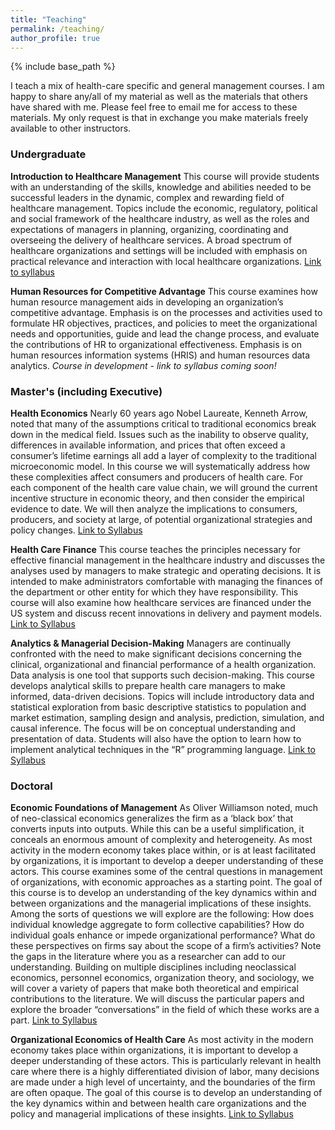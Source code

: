 ```yaml
---
title: "Teaching"
permalink: /teaching/
author_profile: true
---
```


{% include base_path %}

I teach a mix of health-care specific and general management courses. I am happy to share any/all of my material as well as the materials that others have shared with me. Please feel free to email me for access to these materials. My only request is that in exchange you make materials freely available to other instructors.

<H3>Undergraduate</H3>

<p><b>Introduction to Healthcare Management</b> This course will provide students with an understanding of the skills, knowledge and abilities needed to be successful leaders in the dynamic, complex and rewarding field of healthcare management. Topics include the economic, regulatory, political and social framework of the healthcare industry, as well as the roles and expectations of managers in planning, organizing, coordinating and overseeing the delivery of healthcare services. A broad spectrum of healthcare organizations and settings will be included with emphasis on practical relevance and interaction with local healthcare organizations.  <a href="/images/Fall-2023-MGT-4103-001-Introduction-to-Healthcare-Management">Link to syllabus</a> </p> 


<p><b>Human Resources for Competitive Advantage</b>  This course examines how human resource management aids in developing an organization’s competitive advantage. Emphasis is on the processes and activities used to formulate HR objectives, practices, and policies to meet the organizational needs and opportunities, guide and lead the change process, and evaluate the contributions of HR to organizational effectiveness. Emphasis is on human resources information systems (HRIS) and human resources data analytics. <i> Course in development - link to syllabus coming soon!</i>  </p> 


<H3>Master's (including Executive)</H3>

<p><b>Health Economics</b>   Nearly 60 years ago Nobel Laureate, Kenneth Arrow, noted that many of the assumptions critical to traditional economics break down in the medical field. Issues such as the inability to observe quality, differences in available information, and prices that often exceed a consumer’s lifetime earnings all add a layer of complexity to the traditional microeconomic model. In this course we will systematically address how these complexities affect consumers and producers of health care. For each component of the health care value chain, we will ground the current incentive structure in economic theory, and then consider the empirical evidence to date. We will then analyze the implications to consumers, producers, and society at large, of potential organizational strategies and policy changes. <a href="https://www.dropbox.com/scl/fi/kr3akg7i2qa0pcd3z1niq/Syllabus-eMBA-2023.pdf?rlkey=ww3ubn8ajnbxdrvpd0sqq5klo&dl=0">Link to Syllabus</a> </p> 

<b>Health Care Finance</b>  This course teaches the principles necessary for effective financial management in the healthcare industry and discusses the analyses used by managers to make strategic and operating decisions. It is intended to make administrators comfortable with managing the finances of the department or other entity for which they have responsibility. This course will also examine how healthcare services are financed under the US system and discuss recent innovations in delivery and payment models. <a href="https://www.dropbox.com/scl/fi/e7ovupxf4fa4ypckd10tf/MSPH_HPM_EXEC-P8533-Healthcare-Finance-Syllabus.pdf?rlkey=00w4c4882u304hcdkjtdsemqc&dl=0">Link to Syllabus</a> 



<b>Analytics & Managerial Decision-Making</b>  Managers are continually confronted with the need to make significant decisions concerning the clinical, organizational and financial performance of a health organization. Data analysis is one tool that supports such decision-making. This course develops analytical skills to prepare health care managers to make informed, data-driven decisions. Topics will include introductory data and statistical exploration from basic descriptive statistics to population and market estimation, sampling design and analysis, prediction, simulation, and causal inference. The focus will be on conceptual understanding and presentation of data. Students will also have the option to learn how to implement analytical techniques in the “R” programming language. <a href="https://www.dropbox.com/scl/fi/rc4vjlns82ed2kmfv7ldn/Syllabus.pdf?rlkey=zmz5pteptik4d33e2mqgwgifx&dl=0">Link to Syllabus</a> 





<H3>Doctoral</H3>

<p><b>Economic Foundations of Management</b> As Oliver Williamson noted, much of neo-classical economics generalizes the firm as a ‘black box’ that converts inputs into outputs. While this can be a useful simplification, it conceals an enormous amount of complexity and heterogeneity. As most activity in the modern economy takes place within, or is at least facilitated by organizations, it is important to develop a deeper understanding of these actors. This course examines some of the central questions in management of organizations, with economic approaches as a starting point. The goal of this course is to develop an understanding of the key dynamics within and between organizations and the managerial implications of these insights. Among the sorts of questions we will explore are the following: How does individual knowledge aggregate to form collective capabilities? How do individual goals enhance or impede organizational performance? What do these perspectives on firms say about the scope of a firm’s activities? Note the gaps in the literature where you as a researcher can add to our understanding.
Building on multiple disciplines including neoclassical economics, personnel economics, organization theory, and sociology, we will cover a variety of papers that make both theoretical and empirical contributions to the literature. We will discuss the particular papers and explore the broader “conversations” in the field of which these works are a part.  <a href="https://www.dropbox.com/scl/fi/z856plvvqwdo1l5e1bwr0/Syllabus_MGT_7073.pdf?rlkey=i6n6j1hm0wxvzr5vkj4ss59k6&dl=0">Link to Syllabus</a> </p> 


<p><b>Organizational Economics of Health Care</b>  As most activity in the modern economy takes place within organizations, it is important to develop a deeper understanding of these actors. This is particularly relevant in health care where there is a highly differentiated division of labor, many decisions are made under a high level of uncertainty, and the boundaries of the firm are often opaque. The goal of this course is to develop an understanding of the key dynamics within  and between health care organizations and the policy and managerial implications of these insights. <a href="/images/Org Econ of HC Syllabus.pdf">Link to Syllabus</a>




</p>
